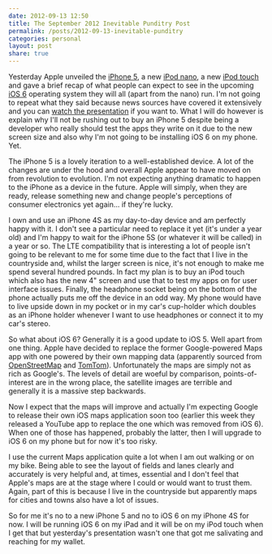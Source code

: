 ```yaml
---
date: 2012-09-13 12:50
title: The September 2012 Inevitable Punditry Post
permalink: /posts/2012-09-13-inevitable-punditry
categories: personal
layout: post
share: true
---
```


Yesterday Apple unveiled the [iPhone 5](http://www.apple.com/iphone/), a new [iPod nano](http://www.apple.com/ipod-nano/), a new [iPod touch](http://www.apple.com/ipod-touch/) and gave a brief recap of what people can expect to see in the upcoming [iOS 6](http://www.apple.com/ios/) operating system they will all (apart from the nano) run. I'm not going to repeat what they said because news sources have covered it extensively and you can [watch the presentation](http://www.apple.com/apple-events/september-2012/) if you want to. What I will do however is explain why I'll not be rushing out to buy an iPhone 5 despite being a developer who really should test the apps they write on it due to the new screen size and also why I'm not going to be installing iOS 6 on my phone. Yet.

The iPhone 5 is a lovely iteration to a well-established device. A lot of the changes are under the hood and overall Apple appear to have moved on from revolution to evolution. I'm not expecting anything dramatic to happen to the iPhone as a device in the future. Apple will simply, when they are ready, release something new and change people's perceptions of consumer electronics yet again... if they're lucky.

I own and use an iPhone 4S as my day-to-day device and am perfectly happy with it. I don't see a particular need to replace it yet (it's under a year old) and I'm happy to wait for the iPhone 5S (or whatever it will be called) in a year or so. The LTE compatibility that is interesting a lot of people isn't going to be relevant to me for some time due to the fact that I live in the countryside and, whilst the larger screen is nice, it's not enough to make me spend several hundred pounds. In fact my plan is to buy an iPod touch which also has the new 4" screen and use that to test my apps on for user interface issues. Finally, the headphone socket being on the bottom of the phone actually puts me off the device in an odd way. My phone would have to live upside down in my pocket or in my car's cup-holder which doubles as an iPhone holder whenever I want to use headphones or connect it to my car's stereo.

So what about iOS 6? Generally it is a good update to iOS 5. Well apart from one thing. Apple have decided to replace the former Google-powered Maps app with one powered by their own mapping data (apparently sourced from [OpenStreetMap](http://www.openstreetmap.org) and [TomTom](http://www.tomtom.com)). Unfortunately the maps are simply not as rich as Google's. The levels of detail are woeful by comparison, points-of-interest are in the wrong place, the satellite images are terrible and generally it is a massive step backwards.

Now I expect that the maps will improve and actually I'm expecting Google to release their own iOS maps application soon too (earlier this week they released a YouTube app to replace the one which was removed from iOS 6). When one of those has happened, probably the latter, then I will upgrade to iOS 6 on my phone but for now it's too risky.

I use the current Maps application quite a lot when I am out walking or on my bike. Being able to see the layout of fields and lanes clearly and accurately is very helpful and, at times, essential and I don't feel that Apple's maps are at the stage where I could or would want to trust them. Again, part of this is because I live in the countryside but apparently maps for cities and towns also have a lot of issues.

So for me it's no to a new iPhone 5 and no to iOS 6 on my iPhone 4S for now. I will be running iOS 6 on my iPad and it will be on my iPod touch when I get that but yesterday's presentation wasn't one that got me salivating and reaching for my wallet.
